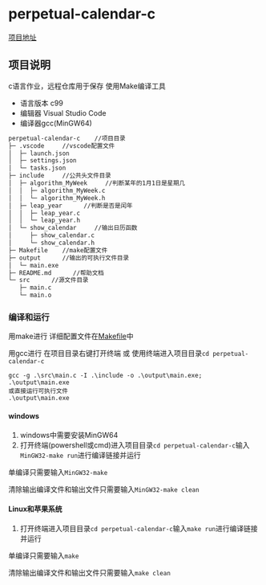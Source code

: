 # perpetual-calendar-c

[项目地址](https://github.com/SNDRI-2022/perpetual-calendar-c)

## 项目说明

c语言作业，远程仓库用于保存
使用Make编译工具

- 语言版本 c99
- 编辑器 Visual Studio Code
- 编译器gcc(MinGW64)

```txt
perpetual-calendar-c    //项目目录
├─ .vscode     //vscode配置文件
│  ├─ launch.json
│  ├─ settings.json
│  └─ tasks.json
├─ include     //公共头文件目录
│  ├─ algorithm_MyWeek     //判断某年的1月1日是星期几
│  │  ├─ algorithm_MyWeek.c
│  │  └─ algorithm_MyWeek.h
│  ├─ leap_year      //判断是否是闰年
│  │  ├─ leap_year.c
│  │  └─ leap_year.h
│  └─ show_calendar     //输出日历函数
│     ├─ show_calendar.c
│     └─ show_calendar.h
├─ Makefile    //make配置文件
├─ output      //输出的可执行文件目录
│  └─ main.exe
├─ README.md      //帮助文档
└─ src      //源文件目录
   ├─ main.c
   └─ main.o

```

### 编译和运行

用make进行
详细配置文件在[Makefile](Makefile)中

用gcc进行
在项目目录右键打开终端 或 使用终端进入项目目录`cd perpetual-calendar-c`

```powshell
gcc -g .\src\main.c -I .\include -o .\output\main.exe; .\output\main.exe
或直接运行可执行文件
.\output\main.exe
```

#### windows

1. windows中需要安装MinGW64
2. 打开终端(powershell或cmd)进入项目目录`cd perpetual-calendar-c`输入`MinGW32-make run`进行编译链接并运行

单编译只需要输入`MinGW32-make`

清除输出编译文件和输出文件只需要输入`MinGW32-make clean`

#### Linux和苹果系统

1. 打开终端进入项目目录`cd perpetual-calendar-c`输入`make run`进行编译链接并运行

单编译只需要输入`make`

清除输出编译文件和输出文件只需要输入`make clean`
